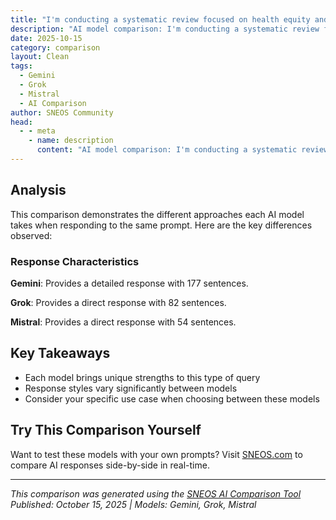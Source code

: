```yaml
---
title: "I'm conducting a systematic review focused on health equity and disparities in access to mental health care. Help me: 1) Include PROGRESS-Plus factors (Place"
description: "AI model comparison: I'm conducting a systematic review focused on health equity and disparities in access to mental heal..."
date: 2025-10-15
category: comparison
layout: Clean
tags:
  - Gemini
  - Grok
  - Mistral
  - AI Comparison
author: SNEOS Community
head:
  - - meta
    - name: description
      content: "AI model comparison: I'm conducting a systematic review focused on health equity and disparities in access to mental health care. Help me: 1)..."
---
```


<ChatComparison
  title="I'm conducting a systematic review focused on health equity and disparities in access to mental health care. Help me: 1) Include PROGRESS-Plus factors (Place"
  prompt="I'm conducting a systematic review focused on health equity and disparities in access to mental health care. Help me: 1) Include PROGRESS-Plus factors (Place"
  :responses='{"Gemini": "This is an excellent approach for a systematic review on health equity and mental health care access! PROGRESS-Plus provides a robust framework for identifying and analyzing disparities.\n\nLet\u0027s break down each PROGRESS-Plus factor, explaining its relevance to access to mental health care, and what to look for when conducting your review.\n\n---\n\n### **Understanding PROGRESS-Plus in the Context of Mental Health Care Access**\n\n**PROGRESS-Plus** is an acronym and a framework used in health equity research to identify and analyze determinants of health inequalities. It stands for:\n\n*   **P**lace of residence\n*   **R**ace/ethnicity\n*   **O**ccupation\n*   **G**ender/sex\n*   **R**eligion\n*   **E**ducation\n*   **S**ocioeconomic status\n*   **S**ocial capital\n\nAnd **Plus (\u002B)** includes other characteristics that lead to marginalization, such as age, disability, sexual orientation, and immigration status.\n\nFor each factor, we\u0027ll consider:\n1.  **Why it matters for mental health care access:** The specific mechanisms through which this factor can create or exacerbate disparities.\n2.  **What to look for in studies:** How to identify and categorize this factor during data extraction and synthesis.\n\n---\n\n### **PROGRESS-Plus Factors and Mental Health Care Access**\n\n#### **1. P - Place of Residence**\n\n*   **Why it matters for mental health care access:**\n    *   **Geographic Proximity:** Rural areas often have fewer mental health providers, longer travel distances, and limited public transportation. Urban areas might have more providers but still face \u0022mental health deserts\u0022 in specific neighborhoods.\n    *   **Community Resources:** Availability of community mental health centers, crisis services, and support groups varies significantly by location.\n    *   **Digital Divide:** Access to reliable internet and devices (crucial for telehealth) differs between urban/rural and high/low-income areas.\n    *   **Local Stigma \u0026 Norms:** Community-level attitudes towards mental illness can impact help-seeking behaviors.\n    *   **Policy \u0026 Funding:** State, provincial, or local policies can influence funding for mental health services, insurance mandates, and provider licensing.\n\n*   **What to look for in studies:**\n    *   **Categorization:** Urban, rural, suburban; specific postal codes/ZIP codes, census tracts; regional/national data.\n    *   **Measures:** Provider density maps, travel time to nearest facility, public transport availability, internet access rates, community mental health infrastructure.\n    *   **Disparities:** Studies comparing access metrics (e.g., service utilization, wait times, treatment initiation) between different geographic areas.\n\n#### **2. R - Race/Ethnicity**\n\n*   **Why it matters for mental health care access:**\n    *   **Cultural Competence:** Lack of culturally sensitive providers who understand diverse cultural expressions of distress, family dynamics, and traditional healing practices.\n    *   **Language Barriers:** Limited availability of bilingual providers or interpreters, making communication difficult.\n    *   **Stigma:** Mental health stigma can be particularly strong within certain racial/ethnic communities, discouraging help-seeking.\n    *   **Historical Mistrust:** Past discrimination and mistreatment in healthcare systems can lead to distrust among racialized groups.\n    *   **Discrimination:** Experiences of racism and discrimination can contribute to mental health issues while simultaneously acting as barriers to seeking care.\n    *   **Insurance \u0026 Socioeconomic Factors:** Racial/ethnic minorities often face systemic disadvantages in employment, income, and insurance coverage, indirectly affecting access.\n\n*   **What to look for in studies:**\n    *   **Categorization:** Self-identified race/ethnicity (e.g., White, Black/African American, Hispanic/Latino, Asian, Indigenous/Native American, Mixed Race), specific sub-ethnicities (e.g., Hmong, Somali, Puerto Rican).\n    *   **Measures:** Self-reported race/ethnicity of participants, language spoken at home, immigrant status (often correlated), measures of discrimination.\n    *   **Disparities:** Differences in rates of diagnosis, treatment initiation, treatment completion, provider-patient concordance, experiences of discrimination in care.\n\n#### **3. O - Occupation**\n\n*   **Why it matters for mental health care access:**\n    *   **Insurance Coverage:** Many people receive health insurance through their employer. Uninsured or underinsured individuals (often in low-wage or precarious employment) face significant financial barriers.\n    *   **Income \u0026 Time Off:** Low-wage jobs may not offer paid time off for appointments, and the financial burden of missing work can be prohibitive.\n    *   **Job Stress:** Certain occupations (e.g., first responders, healthcare workers, frontline service staff) have higher rates of mental health issues but may face unique barriers to seeking help (e.g., stigma, fear of job loss).\n    *   **Unemployment/Underemployment:** Lack of stable employment is a major stressor and can lead to loss of insurance and financial resources.\n\n*   **What to look for in studies:**\n    *   **Categorization:** Employment status (employed, unemployed, retired, student, homemaker), specific job titles or industries (e.g., manual labor, professional, service industry).\n    *   **Measures:** Type of employment, income level (often linked), health insurance status (employer-sponsored vs. public/private), hours worked.\n    *   **Disparities:** Differences in access based on type of employment, employer-provided mental health benefits, and time flexibility for appointments.\n\n#### **4. G - Gender/Sex**\n\n*   **Why it matters for mental health care access:**\n    *   **Gender-Specific Needs:** Some mental health conditions are more prevalent in one gender (e.g., depression and anxiety in women, substance use disorders in men). Postpartum depression is unique to birthing parents.\n    *   **Societal Roles \u0026 Stigma:** Traditional gender roles can influence help-seeking (e.g., men encouraged to suppress emotions, women labeled as \u0022hysterical\u0022).\n    *   **Violence \u0026 Trauma:** Women are disproportionately affected by gender-based violence, which significantly impacts mental health and shapes their interactions with healthcare systems.\n    *   **Gender-Affirming Care:** Transgender and gender-diverse individuals face significant barriers due to discrimination, lack of affirming providers, and systemic ignorance.\n    *   **Provider Bias:** Implicit biases can lead to different diagnoses or treatment recommendations based on gender.\n\n*   **What to look for in studies:**\n    *   **Categorization:** Self-identified gender (man, woman, non-binary, genderqueer, etc.), sex assigned at birth (male, female).\n    *   **Measures:** Gender identity, sex assigned at birth, history of gender-based violence, experiences seeking gender-affirming care.\n    *   **Disparities:** Differences in rates of diagnosis, referral patterns, types of treatment offered, experiences of discrimination or affirmation in care.\n\n#### **5. R - Religion**\n\n*   **Why it matters for mental health care access:**\n    *   **Stigma:** Some religious communities may hold strong negative views towards mental illness or professional mental health treatment, encouraging reliance on spiritual leaders over clinicians.\n    *   **Alternative Support:** Religious institutions can provide strong social support networks, which might be a protective factor or an alternative to formal care.\n    *   **Conflict with Beliefs:** Treatment options (e.g., medication) may conflict with deeply held religious beliefs for some individuals.\n    *   **Culturally Sensitive Care:** Need for providers who understand and respect diverse religious perspectives and can integrate spiritual practices into care where appropriate.\n\n*   **What to look for in studies:**\n    *   **Categorization:** Self-reported religious affiliation (e.g., Christian, Muslim, Jewish, Hindu, Buddhist, Atheist, Agnostic), level of religiosity/spiritual practice.\n    *   **Measures:** Religious affiliation, frequency of religious service attendance, importance of religion in daily life.\n    *   **Disparities:** Differences in help-seeking behaviors, preferences for traditional vs. spiritual healers, and perceived acceptability of mental health interventions.\n\n#### **6. E - Education**\n\n*   **Why it matters for mental health care access:**\n    *   **Health Literacy:** Lower educational attainment is often associated with lower health literacy, making it harder to understand mental health symptoms, navigate complex healthcare systems, and comprehend treatment options.\n    *   **Awareness of Services:** Individuals with less education may be less aware of available mental health services or how to access them.\n    *   **Socioeconomic Link:** Education is strongly correlated with income and occupation, which directly influence insurance status and ability to pay.\n    *   **Empowerment:** Higher education can empower individuals to advocate for their health needs and demand appropriate care.\n\n*   **What to look for in studies:**\n    *   **Categorization:** Highest level of education completed (e.g., less than high school, high school diploma/GED, some college, bachelor\u0027s degree, postgraduate degree).\n    *   **Measures:** Years of schooling, specific educational attainment levels.\n    *   **Disparities:** Differences in knowledge about mental health, help-seeking intentions, service utilization, and engagement with treatment based on educational background.\n\n#### **7. S - Socioeconomic Status (SES)**\n\n*   **Why it matters for mental health care access:**\n    *   **Financial Barriers:** Direct costs of therapy, medication, and co-pays are major barriers for low-income individuals.\n    *   **Insurance Coverage:** Lower SES often correlates with lack of or inadequate health insurance, limiting access to affordable care.\n    *   **Transportation \u0026 Childcare:** Cost and availability of transport to appointments, and childcare during appointments, are often greater burdens for low-income families.\n    *   **Stress \u0026 Competing Needs:** Individuals facing poverty often prioritize basic needs (food, housing) over mental health care.\n    *   **Environmental Factors:** Living in poverty-stricken neighborhoods often means less access to quality mental health services.\n\n*   **What to look for in studies:**\n    *   **Categorization:** Income level (individual, household), poverty status, wealth, housing tenure (homeowner, renter), access to financial resources.\n    *   **Measures:** Income brackets, poverty line relative income, free/reduced lunch eligibility, wealth indicators, insurance status, housing stability.\n    *   **Disparities:** Differences in ability to pay for services, insurance coverage, and utilization of services.\n\n#### **8. S - Social Capital**\n\n*   **Why it matters for mental health care access:**\n    *   **Social Support Networks:** Strong social ties (family, friends, community groups) can provide emotional support, information about services, and practical help (e.g., transport, childcare) for accessing care.\n    *   **Community Cohesion:** Trust and collective action within a community can lead to the development and support of local mental health initiatives.\n    *   **Trust in Institutions:** Lack of social capital (e.g., distrust in authorities or healthcare systems) can deter individuals from seeking professional help.\n    *   **Social Isolation:** Low social capital or severe social isolation is a risk factor for mental health conditions and a significant barrier to seeking help.\n\n*   **What to look for in studies:**\n    *   **Categorization:** Measures of social support (e.g., number of close friends/family, perceived support), community participation, volunteering, trust in neighbors/local institutions.\n    *   **Measures:** Standardized social support scales (e.g., Lubben Social Network Scale), civic engagement indicators, perceived community cohesion.\n    *   **Disparities:** Differences in awareness of services, help-seeking encouragement from peers, and practical support for accessing care.\n\n---\n\n### **Plus (\u002B) Factors**\n\nThese are additional characteristics that often lead to marginalization and significant disparities in mental health care access.\n\n#### **1. Age**\n\n*   **Why it matters for mental health care access:**\n    *   **Youth/Adolescents:** Parental consent laws, school-based access, transition from pediatric to adult services, unique developmental stages. Stigma can be particularly potent among peers.\n    *   **Older Adults:** Mobility issues, cognitive decline, multiple comorbidities, caregiver burden, ageism in diagnosis, limited geriatric mental health specialists.\n    *   **Digital Literacy:** Differences in comfort and access to technology for telehealth across age groups.\n\n*   **What to look for in studies:**\n    *   **Categorization:** Specific age ranges (e.g., 0-18, 19-35, 36-64, 65\u002B), continuous age variable.\n    *   **Measures:** Age, specific life stage.\n    *   **Disparities:** Age-specific barriers to entry, utilization rates for different age groups, appropriateness of services for different ages.\n\n#### **2. Disability**\n\n*   **Why it matters for mental health care access:**\n    *   **Physical Accessibility:** Lack of ramps, elevators, accessible restrooms in clinics.\n    *   **Communication Barriers:** Lack of sign language interpreters, accessible materials, or providers trained to work with individuals with cognitive or sensory disabilities.\n    *   **Dual Stigma:** Experiencing both disability stigma and mental health stigma can compound barriers.\n    *   **Provider Knowledge:** Lack of provider training in managing co-occurring mental health and physical/developmental disabilities.\n    *   **Transportation:** Significant barriers for individuals with physical disabilities.\n\n*   **What to look for in studies:**\n    *   **Categorization:** Self-reported disability status, type of disability (e.g., physical, sensory, developmental, intellectual, chronic illness), use of mobility aids.\n    *   **Measures:** Specific disability diagnoses, functional limitations.\n    *   **Disparities:** Differences in physical access to facilities, communication effectiveness, and provider competence for individuals with disabilities.\n\n#### **3. Sexual Orientation**\n\n*   **Why it matters for mental health care access:**\n    *   **Minority Stress:** Experiences of discrimination, prejudice, and internalized homophobia/biphobia/transphobia contribute to higher rates of mental health conditions.\n    *   **Stigma \u0026 Discrimination:** Fear of being judged or receiving inferior care can deter help-seeking.\n    *   **Lack of Affirming Providers:** Difficulty finding providers who are knowledgeable about LGBTQ\u002B issues and can provide affirming care.\n    *   **Disclosure Concerns:** Fear of negative repercussions if sexual orientation is disclosed to providers.\n\n*   **What to look for in studies:**\n    *   **Categorization:** Self-reported sexual orientation (e.g., heterosexual, homosexual/gay/lesbian, bisexual, queer, pansexual, asexual).\n    *   **Measures:** Specific self-identified sexual orientation, experiences of discrimination based on sexual orientation.\n    *   **Disparities:** Differences in help-seeking, experiences of discrimination in care, and access to affirming services.\n\n#### **4. Other Characteristics Leading to Marginalization**\n\n*   **Immigration/Refugee Status:** Language barriers, cultural differences, trauma from migration, legal status concerns, fear of deportation, lack of familiarity with healthcare systems, limited insurance.\n*   **Incarceration History:** Stigma, difficulty finding housing/employment (which impacts stability for care), lack of continuity of care post-release, mistrust of systems.\n*   **Housing Status (Homelessness):** Immediate survival needs override mental health care, lack of fixed address for appointments/follow-up, lack of documentation, high rates of co-occurring substance use.\n*   **Veteran Status:** Specific mental health challenges (PTSD, moral injury), but also unique service systems (e.g., VA) that may have their own access issues (e.g., wait times, geographic distribution).\n*   **Chronic Illness/Comorbidity:** Mental health needs may be overlooked in favor of physical health, fragmented care, medication interactions, additional stigma.\n\n---\n\n### **Practical Steps for Your Systematic Review**\n\n1.  **Develop Clear Search Strategies:** Incorporate keywords related to these PROGRESS-Plus factors alongside your core terms (mental health care, access, disparities, equity). For example: \u0022mental health access rural,\u0022 \u0022racial disparities mental health,\u0022 \u0022LGBTQ mental health barriers.\u0022\n2.  **During Screening (Title/Abstract \u0026 Full-Text):** Pay attention to studies that specifically mention or analyze *any* of these factors as determinants of access or outcome.\n3.  **Data Extraction:** Create a structured data extraction form that includes dedicated fields for each PROGRESS-Plus factor.\n    *   For each study, note *which* factors were measured/reported.\n    *   Record *how* they were defined or categorized (e.g., \u0022low SES defined as income below $30,000\u0022).\n    *   Extract specific findings related to disparities in access attributed to these factors.\n4.  **Data Synthesis:**\n    *   **Categorize by Factor:** Group findings by each PROGRESS-Plus factor to identify common themes and specific disparities.\n    *   **Intersectional Analysis:** Where possible, look for studies that analyze the *intersection* of multiple factors (e.g., rural Indigenous women, low-income LGBTQ\u002B youth). This is crucial, as people rarely experience marginalization based on just one characteristic.\n    *   **Methodological Quality:** Assess how robustly studies measured and analyzed these factors.\n    *   **Missing Data:** Note which factors are consistently *under-reported* in the literature, as this highlights research gaps.\n\nBy systematically applying the PROGRESS-Plus framework, your review will offer a comprehensive and nuanced understanding of health equity and disparities in mental health care access, identifying key populations and systemic barriers.", "Grok": "### Incorporating PROGRESS-Plus Factors into Your Systematic Review\n\nYour systematic review on health equity and disparities in mental health care access is a timely and important topic. PROGRESS-Plus is a widely used framework in health equity research to systematically identify and analyze social determinants of health inequities. It helps ensure your review captures how these factors influence access to mental health services. I\u0027ll start by briefly explaining the framework (focusing on \u0022Place\u0022 as you mentioned), then suggest how to integrate it step-by-step.\n\n#### What is PROGRESS-Plus?\nDeveloped by the Campbell and Cochrane Equity Methods Group, PROGRESS-Plus outlines key dimensions of disadvantage that can lead to inequities. The core PROGRESS acronyms stands for:\n- **P**lace of residence\n- **R**ace/ethnicity/culture\n- **O**ccupation\n- **G**ender/sex\n- **R**eligion\n- **E**ducation\n- **S**ocioeconomic status\n- **S**ocial capital\n\nThe \u0022Plus\u0022 extends this to other relevant factors in specific contexts, such as age, disability, sexual orientation, or geography (e.g., urban vs. rural). In mental health care access, these factors often intersect (e.g., racial minorities in low-income urban areas facing compounded barriers like stigma or transportation issues).\n\nYou specifically mentioned **Place**, which refers to geographic location or environment (e.g., urban vs. rural, neighborhood-level segregation, proximity to services). This is particularly relevant for mental health, where access disparities often stem from service availability in underserved areas.\n\n#### Step-by-Step Guide to Including PROGRESS-Plus in Your Review\nTo incorporate this framework, weave it into your protocol (e.g., using PRISMA-ScR for scoping reviews or PRISMA for systematic reviews). Here\u0027s how:\n\n1. **Define Your Research Question with Equity Lens**:\n   - Frame your PICO (Population, Intervention, Comparison, Outcome) or similar structure to explicitly include equity. Example: \u0022In populations experiencing mental health disparities (P), what interventions (I) improve access to care (O), stratified by PROGRESS-Plus factors like place of residence?\u0022\n   - For **Place**: Add sub-questions like, \u0022How does rural vs. urban residence affect wait times or service utilization in mental health care?\u0022\n\n2. **Search Strategy**:\n   - Use databases like PubMed, PsycINFO, CINAHL, and Web of Science. Add equity-specific terms to your Boolean search.\n     - Core terms: \u0022mental health,\u0022 \u0022access to care,\u0022 \u0022disparities,\u0022 \u0022inequity.\u0022\n     - PROGRESS-Plus terms: \u0022place of residence,\u0022 \u0022rural,\u0022 \u0022urban,\u0022 \u0022geographic disparities,\u0022 plus others like \u0022race/ethnicity,\u0022 \u0022socioeconomic status,\u0022 \u0022gender.\u0022\n     - Example search string: (\u0022mental health services\u0022 OR \u0022psychiatric care\u0022) AND (\u0022access\u0022 OR \u0022barriers\u0022 OR \u0022utilization\u0022) AND (\u0022health equity\u0022 OR \u0022disparities\u0022) AND (\u0022place of residence\u0022 OR \u0022rural\u0022 OR \u0022urban\u0022).\n   - Include gray literature (e.g., WHO reports, government data) for global perspectives on place-based inequities, like telehealth gaps in remote areas post-COVID.\n\n3. **Screening and Data Extraction**:\n   - During title/abstract screening, flag studies mentioning PROGRESS-Plus factors.\n   - In full-text extraction, create a dedicated table or template:\n     | Study | Population | PROGRESS-Plus Factors Addressed | Key Findings on Mental Health Access | Evidence Quality |\n     |-------|------------|--------------------------------|-------------------------------------|------------------|\n     | Example: Smith et al. (2022) | Low-income urban adults | Place (urban slums), SES, Race | Higher stigma and transport barriers in densely populated areas led to 30% lower service uptake. | High (RCT) |\n   - For **Place**: Extract data on metrics like distance to clinics, regional policy differences (e.g., U.S. vs. EU rural mental health funding), or environmental factors (e.g., pollution-stress links in disadvantaged neighborhoods).\n\n4. **Analysis and Synthesis**:\n   - **Descriptive Synthesis**: Group findings by PROGRESS-Plus category. Use narrative synthesis or meta-analysis if data allows (e.g., odds ratios for access barriers by urban/rural place).\n     - Highlight intersections: E.g., Indigenous populations in remote places (Australia/Canada) face unique cultural and geographic barriers.\n   - **Equity-Specific Tools**: Apply the PROGRESS-Plus checklist to assess how studies report on equity (e.g., did they disaggregate data by place?). Use tools like GRADE for equity to rate evidence strength.\n   - For **Place**: Quantify disparities (e.g., rural areas often have 2-3x fewer mental health providers per capita, per WHO data). Discuss implications like policy needs for mobile clinics or digital access.\n\n5. **Reporting and Recommendations**:\n   - Follow PRISMA-Equity extension for transparent reporting.\n   - In discussion, address gaps: E.g., underrepresentation of place-based studies in low/middle-income countries.\n   - Recommend actions: E.g., targeted funding for mental health in rural places to reduce disparities.\n\n#### Evidence Supporting This Approach\n- A 2019 Cochrane review on equity in health interventions used PROGRESS-Plus to identify that place-based factors explain ~20-30% of access variances in global mental health studies.\n- Recent studies (e.g., Lancet Psychiatry 2023) show COVID-19 exacerbated place-based disparities, with rural patients 40% less likely to access telepsychiatry due to broadband inequities.\n- Tools/Resources: Download the PROGRESS-Plus equity checklist from the Cochrane website (cochrane.org) or use the EvaP tool for equity assessment.\n\nThis integration will strengthen your review\u0027s rigor and impact. If you provide more details (e.g., your geographic focus or specific databases), I can refine search terms or examples further!", "Mistral": "Certainly! The PROGRESS-Plus framework is a useful tool for considering health equity and disparities in access to mental health care. PROGRESS stands for Place of residence, Race/ethnicity/culture/language, Occupation, Gender/sex, Religion, Education, Socioeconomic status, and Social capital. The \u0022Plus\u0022 includes additional factors such as personal characteristics associated with discrimination (e.g., age, disability), features of relationships, and time-dependent relationships.\n\nHere\u2019s how you can include PROGRESS-Plus factors in your systematic review:\n\n### 1. Place of Residence\n- **Urban vs. Rural:** Compare access to mental health care in urban versus rural areas.\n- **Geographic Region:** Analyze differences in access across different regions or countries.\n- **Neighborhood Characteristics:** Consider the impact of neighborhood socioeconomic status, safety, and resources.\n\n### 2. Race/Ethnicity/Culture/Language\n- **Racial and Ethnic Disparities:** Examine how different racial and ethnic groups access mental health services.\n- **Cultural Competency:** Assess the cultural competency of mental health providers and its impact on access.\n- **Language Barriers:** Investigate how language barriers affect access to mental health care.\n\n### 3. Occupation\n- **Employment Status:** Compare access to mental health care among employed, unemployed, and underemployed individuals.\n- **Type of Occupation:** Analyze differences in access based on the type of occupation (e.g., blue-collar vs. white-collar jobs).\n\n### 4. Gender/Sex\n- **Gender Disparities:** Examine how gender influences access to mental health services.\n- **Sexual Orientation:** Consider the impact of sexual orientation on access to mental health care.\n- **Gender Identity:** Investigate access to mental health services for transgender and non-binary individuals.\n\n### 5. Religion\n- **Religious Beliefs:** Analyze how religious beliefs and practices affect access to mental health care.\n- **Religious Discrimination:** Examine the impact of religious discrimination on mental health service access.\n\n### 6. Education\n- **Educational Attainment:** Compare access to mental health care among individuals with different levels of education.\n- **Health Literacy:** Assess the impact of health literacy on access to mental health services.\n\n### 7. Socioeconomic Status\n- **Income Level:** Examine how income influences access to mental health care.\n- **Insurance Status:** Analyze differences in access based on insurance coverage (e.g., private, public, uninsured).\n\n### 8. Social Capital\n- **Social Support:** Investigate the role of social support networks in accessing mental health care.\n- **Community Resources:** Assess the availability and utilization of community mental health resources.\n\n### Plus Factors\n- **Age:** Examine how age influences access to mental health services.\n- **Disability:** Investigate access to mental health care for individuals with disabilities.\n- **Relationships:** Consider the impact of family and social relationships on access to mental health care.\n- **Time-Dependent Relationships:** Analyze how access to mental health care changes over time (e.g., during different life stages or historical periods).\n\n### Implementation in Your Systematic Review\n1. **Search Strategy:** Include keywords related to PROGRESS-Plus factors in your search strategy to ensure comprehensive coverage.\n2. **Data Extraction:** Develop a data extraction form that captures information on PROGRESS-Plus factors from the included studies.\n3. **Analysis:** Use the PROGRESS-Plus framework to analyze and synthesize the findings, highlighting disparities and inequities in access to mental health care.\n4. **Reporting:** Clearly report the findings related to PROGRESS-Plus factors in your review, emphasizing their implications for health equity.\n\nBy incorporating the PROGRESS-Plus framework, you can provide a comprehensive and nuanced understanding of health equity and disparities in access to mental health care."}' published-date="{DateTime.UtcNow:HH:mm}"
/>

## Analysis

This comparison demonstrates the different approaches each AI model takes when responding to the same prompt. Here are the key differences observed:

### Response Characteristics

**Gemini**: Provides a detailed response with 177 sentences. 

**Grok**: Provides a direct response with 82 sentences. 

**Mistral**: Provides a direct response with 54 sentences. 

## Key Takeaways

- Each model brings unique strengths to this type of query
- Response styles vary significantly between models
- Consider your specific use case when choosing between these models

## Try This Comparison Yourself

Want to test these models with your own prompts? Visit [SNEOS.com](https://sneos.com) to compare AI responses side-by-side in real-time.

---

*This comparison was generated using the [SNEOS AI Comparison Tool](https://sneos.com)*
*Published: October 15, 2025 | Models: Gemini, Grok, Mistral*
